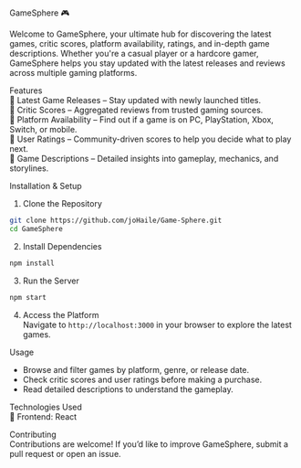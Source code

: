 GameSphere 🎮

Welcome to GameSphere, your ultimate hub for discovering the latest games, critic scores, platform availability, ratings, and in-depth game descriptions. Whether you're a casual player or a hardcore gamer, GameSphere helps you stay updated with the latest releases and reviews across multiple gaming platforms.

Features  
🔹 Latest Game Releases – Stay updated with newly launched titles.  
🔹 Critic Scores – Aggregated reviews from trusted gaming sources.  
🔹 Platform Availability – Find out if a game is on PC, PlayStation, Xbox, Switch, or mobile.  
🔹 User Ratings – Community-driven scores to help you decide what to play next.  
🔹 Game Descriptions – Detailed insights into gameplay, mechanics, and storylines.

Installation & Setup

1.  Clone the Repository

```sh
git clone https://github.com/joHaile/Game-Sphere.git
cd GameSphere
```

2.  Install Dependencies

```sh
npm install
```

3.  Run the Server

```sh
npm start
```

4.  Access the Platform  
    Navigate to `http://localhost:3000` in your browser to explore the latest games.

Usage

- Browse and filter games by platform, genre, or release date.
- Check critic scores and user ratings before making a purchase.
- Read detailed descriptions to understand the gameplay.

Technologies Used  
🔹 Frontend: React

Contributing  
Contributions are welcome! If you’d like to improve GameSphere, submit a pull request or open an issue.
